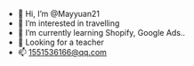 - 👋 Hi, I’m @Mayyuan21
- 👀 I’m interested in travelling
- 🌱 I’m currently learning Shopify, Google Ads..
- 💞️ Looking for a teacher
- 📫 1551536166@qq.com

<!---
Mayyuan21/Mayyuan21 is a ✨ special ✨ repository because its `README.md` (this file) appears on your GitHub profile.
You can click the Preview link to take a look at your changes.
--->
